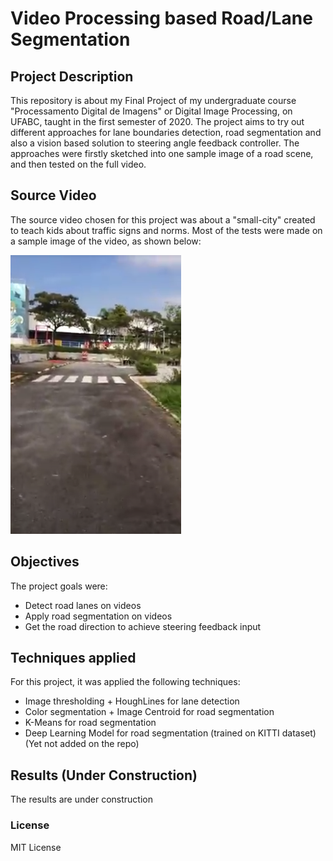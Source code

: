 #  Video Processing based Road/Lane Segmentation  

## Project Description

This repository is about my Final Project of my undergraduate course "Processamento Digital de Imagens" or Digital Image Processing, on UFABC, taught in the first semester of 2020. The project aims to try out different approaches for lane boundaries detection, road segmentation and also a vision based solution to steering angle feedback controller. The approaches were firstly sketched into one sample image of a road scene, and then tested on the full video.

## Source Video

The source video chosen for this project was about a "small-city" created to teach kids about traffic signs and norms. Most of the tests were made on a sample image of the video, as shown below:

![Testing Image](pista.png)

## Objectives

The project goals were:
- Detect road lanes on videos
- Apply road segmentation on videos
- Get the road direction to achieve steering feedback input

## Techniques applied

For this project, it was applied the following techniques:

- Image thresholding + HoughLines for lane detection
- Color segmentation + Image Centroid for road segmentation
- K-Means for road segmentation 
- Deep Learning Model for road segmentation (trained on KITTI dataset)(Yet not added on the repo)
## Results (Under Construction)

The results are under construction

### License

MIT License